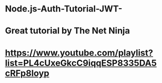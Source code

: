 # Node.js-Auth-Tutorial-JWT-
# Great tutorial by The Net Ninja
# https://www.youtube.com/playlist?list=PL4cUxeGkcC9iqqESP8335DA5cRFp8loyp
